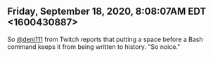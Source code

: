 ## Friday, September 18, 2020, 8:08:07AM EDT <1600430887>

So [\@deni111](https://twitch.tv/deni111) from Twitch reports that
putting a space before a Bash command keeps it from being written to
history. "So noice."

